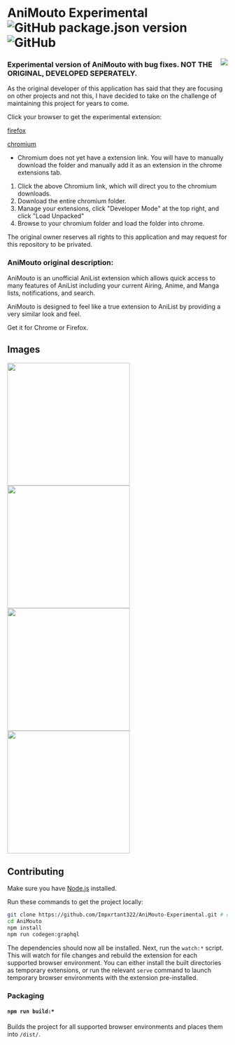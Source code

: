 # AniMouto Experimental ![GitHub package.json version](https://img.shields.io/github/package-json/v/Impxrtant322/AniMouto-Experimental) ![GitHub](https://img.shields.io/github/license/Impxrtant322/AniMouto-Experimental)

<a><img align="right" src="https://animouto.moe/logo_128px_bg.png"></a>

### Experimental version of AniMouto with bug fixes. NOT THE ORIGINAL, DEVELOPED SEPERATELY.

As the original developer of this application has said that they are focusing on other projects and not this,
I have decided to take on the challenge of maintaining this project for years to come.

Click your browser to get the experimental extension:

[firefox](https://addons.mozilla.org/firefox/downloads/file/4509431/e7c43cbb86e740bc88fb-0.0.5.xpi)

[chromium](./downloads/chromium/)
* Chromium does not yet have a extension link. You will have to manually download the folder and manually add it as an extension in the chrome extensions tab.
1. Click the above Chromium link, which will direct you to the chromium downloads.
2. Download the entire chromium folder.
3. Manage your extensions, click "Developer Mode" at the top right, and click "Load Unpacked"
4. Browse to your chromium folder and load the folder into chrome.

The original owner reserves all rights to this application and may request for this repository to be privated.

### AniMouto original description:

AniMouto is an unofficial AniList extension which allows quick access to many features of AniList including your current Airing, Anime, and Manga lists, notifications, and search.

AniMouto is designed to feel like a true extension to AniList by providing a very similar look and feel.

Get it for Chrome or Firefox.

## Images

<img src="https://animouto.moe/preview/list.png" width="280"> <img src="https://animouto.moe/preview/search.png" width="280"> <img src="https://animouto.moe/preview/details.png" width="280"> <img src="https://animouto.moe/preview/notifications.png" width="280">

## Contributing

Make sure you have [Node.js](https://nodejs.org/) installed.

Run these commands to get the project locally:

```sh
git clone https://github.com/Impxrtant322/AniMouto-Experimental.git # or clone your own fork
cd AniMouto
npm install
npm run codegen:graphql
```

The dependencies should now all be installed. Next, run the `watch:*` script. This will watch for file changes and rebuild the extension for each supported browser environment. You can either install the built directories as temporary extensions, or run the relevant `serve` command to launch temporary browser environments with the extension pre-installed.

### Packaging

#### `npm run build:*`

Builds the project for all supported browser environments and places them into `/dist/`.
